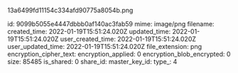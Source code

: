 13a6499fd11154c334afd90775a8054b.png

id: 9099b5055e4447dbbb0af140ac3fab59
mime: image/png
filename: 
created_time: 2022-01-19T15:51:24.020Z
updated_time: 2022-01-19T15:51:24.020Z
user_created_time: 2022-01-19T15:51:24.020Z
user_updated_time: 2022-01-19T15:51:24.020Z
file_extension: png
encryption_cipher_text: 
encryption_applied: 0
encryption_blob_encrypted: 0
size: 85485
is_shared: 0
share_id: 
master_key_id: 
type_: 4